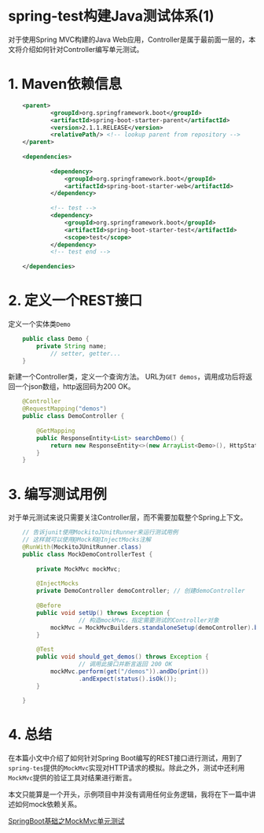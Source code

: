 # spring-test构建Java测试体系(1)

对于使用Spring MVC构建的Java Web应用，Controller是属于最前面一层的，本文将介绍如何针对Controller编写单元测试。

# 1. Maven依赖信息
```xml
    <parent>
            <groupId>org.springframework.boot</groupId>
            <artifactId>spring-boot-starter-parent</artifactId>
            <version>2.1.1.RELEASE</version>
            <relativePath/> <!-- lookup parent from repository -->
    </parent>
    
    <dependencies>
    
            <dependency>
                <groupId>org.springframework.boot</groupId>
                <artifactId>spring-boot-starter-web</artifactId>
            </dependency>
    
            <!-- test -->
            <dependency>
                <groupId>org.springframework.boot</groupId>
                <artifactId>spring-boot-starter-test</artifactId>
                <scope>test</scope>
            </dependency>
            <!-- test end -->
    
    </dependencies>
```
# 2. 定义一个REST接口

定义一个实体类`Demo`
```java
    public class Demo {
        private String name;
    		// setter, getter...
    }
```
新建一个Controller类，定义一个查询方法。
URL为`GET demos`，调用成功后将返回一个json数组，http返回码为200 OK。
```java
    @Controller
    @RequestMapping("demos")
    public class DemoController {
    
        @GetMapping
        public ResponseEntity<List> searchDemo() {
            return new ResponseEntity<>(new ArrayList<Demo>(), HttpStatus.OK);
        }
    }
```
# 3. 编写测试用例

对于单元测试来说只需要关注Controller层，而不需要加载整个Spring上下文。

```java
    // 告诉junit使用MockitoJUnitRunner来运行测试用例
    // 这样就可以使用@Mock和@InjectMocks注解
    @RunWith(MockitoJUnitRunner.class)
    public class MockDemoControllerTest {
    
        private MockMvc mockMvc;
    
        @InjectMocks
        private DemoController demoController; // 创建demoController
    
        @Before
        public void setUp() throws Exception {
    				// 构造mockMvc，指定需要测试的Controller对象
            mockMvc = MockMvcBuilders.standaloneSetup(demoController).build();
        }
    
        @Test
        public void should_get_demos() throws Exception {
    				// 调用此接口并断言返回 200 OK
            mockMvc.perform(get("/demos")).andDo(print())
                    .andExpect(status().isOk());
        }
    
    }
```

# 4. 总结

在本篇小文中介绍了如何针对Spring Boot编写的REST接口进行测试，用到了`spring-tes`提供的`MockMvc`实现对HTTP请求的模拟。除此之外，测试中还利用`MockMvc`提供的验证工具对结果进行断言。

本文只能算是一个开头，示例项目中并没有调用任何业务逻辑，我将在下一篇中讲述如何mock依赖关系。

[SpringBoot基础之MockMvc单元测试](https://zhuanlan.zhihu.com/p/61342833)
